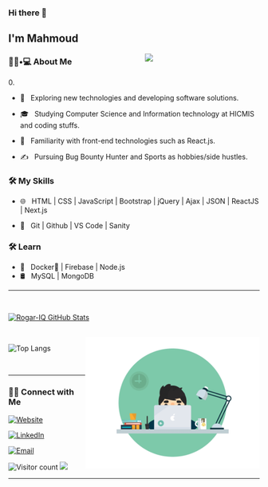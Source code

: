 ### Hi there 👋<h2> I'm Mahmoud</h2>

<img align='right' src="https://media.giphy.com/media/M9gbBd9nbDrOTu1Mqx/giphy.gif" width="230">

<h3> 👨🏻•💻 About Me </h3>
0. 


- 🤔 &nbsp; Exploring new technologies and developing software solutions.

- 🎓 &nbsp; Studying Computer Science and Information technology at HICMIS and coding stuffs.

- 🌱 &nbsp; Familiarity with front-end technologies such as React.js.

- ✍️ &nbsp; Pursuing Bug Bounty Hunter and Sports as hobbies/side hustles.



<h3>🛠 My Skills</h3>


- 🌐 &nbsp; HTML | CSS | JavaScript | Bootstrap | jQuery | Ajax | JSON | ReactJS | Next.js

- 🔧 &nbsp; Git | Github | VS Code | Sanity


<!--

- 🖥 &nbsp; Illustrator| Photoshop | InDesign

-->



<h3>🛠 Learn</h3>

- 🔧 &nbsp; Docker🐳 | Firebase | Node.js
- 🛢 &nbsp; MySQL | MongoDB

<hr>

<br/>

[![Rogar-IQ GitHub Stats](https://github-readme-stats.vercel.app/api?username=Rogar-IQ&show_icons=true)](https://github.com/Rogar-IQ)

<br/>

<img src="https://github.com/nirala69/nirala69/blob/master/70804f7e25b11f29db904f2fa7b4cd9d.gif" width="350" align='right'>

![Top Langs](https://github-readme-stats.vercel.app/api/top-langs/?username=Rogar-IQ&show_icons=true)

<br>

<hr>

<h3> 🤝🏻 Connect with Me </h3>

<p align="center">

<a href="https://my-portfolio-105.netlify.app/"><img alt="Website" src="https://img.shields.io/badge/zone0x1.netlify.app-black?style=flat-square&logo=google-chrome"></a>

<a href="https://www.linkedin.com/in/mahmoud-saber-49a483214/"><img alt="LinkedIn" src="https://img.shields.io/badge/LinkedIn-Mahmoud Saber-blue?style=flat-square&logo=linkedin"></a>

<a href="mailto:ms5325749@gmail.com"><img alt="Email" src="https://img.shields.io/badge/Email-ms5325749@gmail.com-blue?style=flat-square&logo=gmail"></a>

</p>





![Visitor count](https://visitor-badge.laobi.icu/badge?page_id=Rogar-IQ.Rogar-IQ)   <img src="https://media.giphy.com/media/dxn6fRlTIShoeBr69N/giphy.gif" width="30">





<hr>



